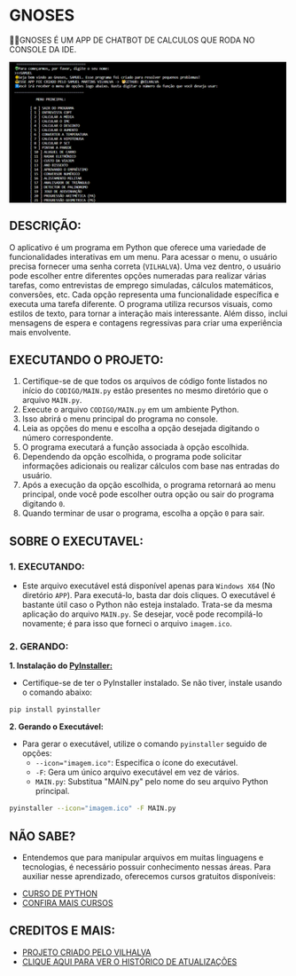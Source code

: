 # GNOSES
👨‍💻GNOSES É UM APP DE CHATBOT DE CALCULOS QUE RODA NO CONSOLE DA IDE.

<img src="FOTO.png" align="center" width="500"> <br>

## DESCRIÇÃO:
O aplicativo é um programa em Python que oferece uma variedade de funcionalidades interativas em um menu. Para acessar o menu, o usuário precisa fornecer uma senha correta (`VILHALVA`). Uma vez dentro, o usuário pode escolher entre diferentes opções numeradas para realizar várias tarefas, como entrevistas de emprego simuladas, cálculos matemáticos, conversões, etc. Cada opção representa uma funcionalidade específica e executa uma tarefa diferente. O programa utiliza recursos visuais, como estilos de texto, para tornar a interação mais interessante. Além disso, inclui mensagens de espera e contagens regressivas para criar uma experiência mais envolvente. 

## EXECUTANDO O PROJETO:
1. Certifique-se de que todos os arquivos de código fonte listados no início do `CODIGO/MAIN.py` estão presentes no mesmo diretório que o arquivo `MAIN.py`.
2. Execute o arquivo `CODIGO/MAIN.py` em um ambiente Python.
3. Isso abrirá o menu principal do programa no console.
4. Leia as opções do menu e escolha a opção desejada digitando o número correspondente.
5. O programa executará a função associada à opção escolhida.
6. Dependendo da opção escolhida, o programa pode solicitar informações adicionais ou realizar cálculos com base nas entradas do usuário.
7. Após a execução da opção escolhida, o programa retornará ao menu principal, onde você pode escolher outra opção ou sair do programa digitando `0`.
8. Quando terminar de usar o programa, escolha a opção `0` para sair.

## SOBRE O EXECUTAVEL:
### 1. EXECUTANDO:
- Este arquivo executável está disponível apenas para `Windows X64` (No diretório `APP`). Para executá-lo, basta dar dois cliques. O executável é bastante útil caso o Python não esteja instalado. Trata-se da mesma aplicação do arquivo `MAIN.py`. Se desejar, você pode recompilá-lo novamente; é para isso que forneci o arquivo `imagem.ico`.

### 2. GERANDO:
   **1. Instalação do [PyInstaller:](https://pyinstaller.org/en/stable/)**
   - Certifique-se de ter o PyInstaller instalado. Se não tiver, instale usando o comando abaixo:
   ```bash
   pip install pyinstaller
   ```

   **2. Gerando o Executável:**
   - Para gerar o executável, utilize o comando `pyinstaller` seguido de opções:
      - `--icon="imagem.ico"`: Especifica o ícone do executável.
      - `-F`: Gera um único arquivo executável em vez de vários.
      - `MAIN.py`: Substitua "MAIN.py" pelo nome do seu arquivo Python principal.
   ```bash
   pyinstaller --icon="imagem.ico" -F MAIN.py
   ```

## NÃO SABE?
- Entendemos que para manipular arquivos em muitas linguagens e tecnologias, é necessário possuir conhecimento nessas áreas. Para auxiliar nesse aprendizado, oferecemos cursos gratuitos disponíveis:
* [CURSO DE PYTHON](https://github.com/VILHALVA/CURSO-DE-PYTHON)
* [CONFIRA MAIS CURSOS](https://github.com/VILHALVA?tab=repositories&q=+topic:CURSO)

## CREDITOS E MAIS:
- [PROJETO CRIADO PELO VILHALVA](https://github.com/VILHALVA)
- [CLIQUE AQUI PARA VER O HISTÓRICO DE ATUALIZAÇÕES](./UPDATES.md)


